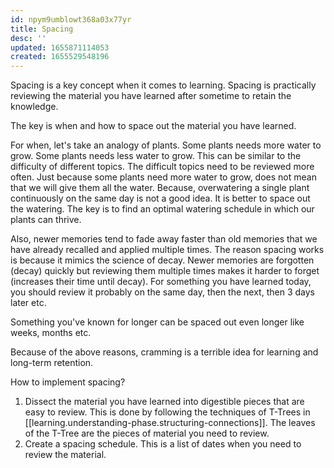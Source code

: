 ```yaml
---
id: npym9umblowt368a03x77yr
title: Spacing
desc: ''
updated: 1655871114053
created: 1655529548196
---
```


Spacing is a key concept when it comes to learning. Spacing is practically reviewing the material you have learned after sometime to retain the knowledge.

The key is when and how to space out the material you have learned.

For when, let's take an analogy of plants. Some plants needs more water to grow. Some plants needs less water to grow. This can be similar to the difficulty of different topics. The difficult topics need to be reviewed more often. Just because some plants need more water to grow, does not mean that we will give them all the water. Because, overwatering a single plant continuously on the same day is not a good idea. It is better to space out the watering. The key is to find an optimal watering schedule in which our plants can thrive.

Also, newer memories tend to fade away faster than old memories that we have already recalled and applied multiple times. The reason spacing works is because it mimics the science of decay. Newer memories are forgotten (decay) quickly but reviewing them multiple times makes it harder to forget (increases their time until decay). For something you have learned today, you should review it probably on the same day, then the next, then 3 days later etc.

Something you've known for longer can be spaced out even longer like weeks, months etc.

Because of the above reasons, cramming is a terrible idea for learning and long-term retention.

How to implement spacing?

1. Dissect the material you have learned into digestible pieces that are easy to review. This is done by following the techniques of T-Trees in [[learning.understanding-phase.structuring-connections]]. The leaves of the T-Tree are the pieces of material you need to review.
2. Create a spacing schedule. This is a list of dates when you need to review the material.
